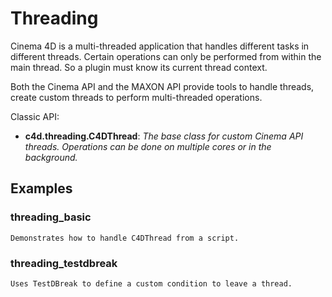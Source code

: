# Threading

Cinema 4D is a multi-threaded application that handles different tasks in different threads. Certain operations can only be performed from within the main thread.
So a plugin must know its current thread context.

Both the Cinema API and the MAXON API provide tools to handle threads, create custom threads to perform multi-threaded operations.

Classic API:
- **c4d.threading.C4DThread**: *The base class for custom Cinema API threads. Operations can be done on multiple cores or in the background.*

## Examples

### threading_basic

    Demonstrates how to handle C4DThread from a script.

### threading_testdbreak

    Uses TestDBreak to define a custom condition to leave a thread.
